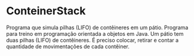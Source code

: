 # ConteinerStack
 Programa que simula pilhas (LIFO) de contêineres em um pátio.
Programa para treino em programação orientada a objetos em Java.
Um pátio tem duas pilhas (LIFO) de contêineres. É preciso colocar, retirar e contar a quantidade de movimentações de cada contêiner.
